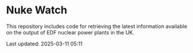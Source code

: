 # Nuke Watch

This repository includes code for retrieving the latest information available on the output of EDF nuclear power plants in the UK.

Last updated: 2025-03-11 05:11